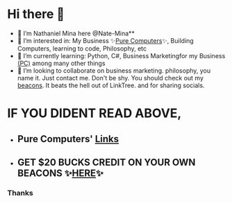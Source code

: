 <!--
**Nate-Mina/Nate-Mina** is a ✨ _special_ ✨ repository because its `README.md` (this file) appears on your GitHub profile.
-->

# Hi there 👋

- 👋 I’m Nathaniel Mina here @Nate-Mina**
- 👀 I’m interested in: My Business ✨[Pure Computers](https://www.PureComp.Net)✨, Building Computers, learning to code, Philosophy, etc
- 🌱 I’m currently learning: Python, C#, Business Marketingfor my Business [(PC)](https://P-C.live) among many other things
- 💞️ I’m looking to collaborate on business marketing. philosophy, you name it. Just contact me. Don't be shy. You should check out my [beacons](https://p-c.live/aboutme). It beats the hell out of LinkTree. and for sharing socials.



#  IF YOU DIDENT READ ABOVE,  

-  Pure Computers' [Links](https://p-c.live/)
    -     
-   GET $20 BUCKS CREDIT ON YOUR OWN BEACONS ✨[HERE](https://beacons.ai/signup?c=p_c)✨
      -

### Thanks
